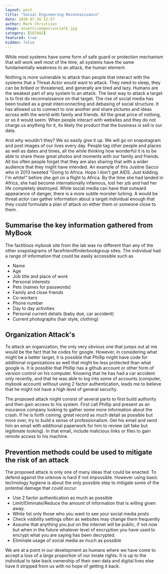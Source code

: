 ```yaml
---
layout: post
title: "Social Engineering Reconnaissance"
date: 2020-07-20 12:57
author: Mark Christison
image: assets\images\socialE.jpg
category: [SEC602]
featured: true
hidden: false
---
```


While most systems have some form of safe guard or protection mechanism that will work well most of the time, all systems have the same fundamentally weakness to an attack, the human element.

Nothing is more vulnerable to attack than people that interact with the systems that a Threat Actor would want to attack. They need to sleep, they can be bribed or threatened, and generally are tired and lazy. Humans are the weakest part of any system to an attack. The best way to attack a target is to first do reconnaissance on that target.
The rise of social media has been touted as a great interconnecting and debasing of social structure. It has allowed us to connect to one another and share pictures and ideas across with the world with family and friends. All the great price of nothing, or so it would seem. When people interact with websites and they do not charge us anything for it, its likely the product that the business is sell is our data.

And why wouldn't they? We so easily give it up. We will go on snapstagram and post images of our lives every day. People tag other people and places as well as dates and times, all the while thinking how wonderful it is to be able to share these great photos and moments with our family and friends. All too often people forget that they are also sharing that with a wider audience that they might have intended. An example of this Justine Sacco who in 2013 tweeted "Going to Africa. Hope I don't get AIDS. Just kidding. I'm white!" before she got on a flight to Africa. By the time she had landed in Africa, she had become internationally infamous, lost her job and had her life completely destroyed.
While social media can have that outward appearance of danger, there is a more subtle monster lurking. A would be threat actor can gather information about a target individual enough that they could formulate a plan of attack on either them or someone close to them.

## Summarise the key information gathered from MyBook

The factitious mybook site from the lab was no different than any of the other snapstagrams of facefriendfinderbookgroup sites. The individual had a range of information that could be easily accessible such as

- Name
- Age
- Job title and place of work
- Personal interests
- Pets (names for passwords)
- Family and close friends
- Co-workers
- Phone number
- Day to day activities
- Personal current details (baby due, car accident)
- Current photographs (hair style, clothing)

## Organization Attack's

To attack an organization, the only very obvious one that jumps out at me would be the fact that he codes for google. However, in considering what might be a better target, it is possible that Phillip might have code for additional organizations as well that might be less protected than what google is. It is possible that Phillip has a github account or other form of version control on his computer. Knowing that he has had a car accident only recently, and that he was able to log into some of accounts (computer, mybook account) without using 2 factor authentication, leads me to believe that he might not have a high level of general security.

The proposed attack might consist of several parts to first build authority and then gain access to his system. First call Phillip and present as an insurance company looking to gather some more information about the crash. If he is forth coming, great record as much detail as possible but more over, try to build a sense of professionalism. Get his email and send him an email with additional paperwork for him to review (all fake but legitimate looking). In that email, include malicious links or files to gain remote access to his machine.

## Prevention methods could be used to mitigate the risk of an attack

The proposed attack is only one of many ideas that could be enacted. To defend against the unknow is hard if not impossible. However using basic technology hygiene is about the only possible step to mitigate some of the potential damage that could occur.

- Use 2 factor authentication as much as possible
- Limit/Eliminate/Reduce the amount of information that is willing given away.
- White list only those who you want to see your social media posts
- Check visibility settings often as websites may change them frequently
- Assume that anything you put on the internet will be public, if not now but when in the future whatever level of encryption you have used to encrypt what you are saying has been decrypted.
- Eliminate usage of social media as much as possible

We are at a point in our development as humans where we have come to accept a loss of a large proportion of our innate rights. It is up to the individual to take back ownership of their own data and digital lives else have it stripped from us with no hope of getting it back.
